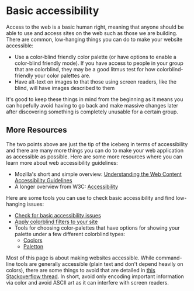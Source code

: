 # Basic accessibility

Access to the web is a basic human right, meaning that anyone should be able to use and access sites on the web such as those we are building. There are common, low-hanging things you can do to make your website accessible:

* Use a color-blind friendly color palette \(or have options to enable a color-blind friendly mode\). If you have access to people in your group that are colorblind, they may be a good litmus test for how colorblind-friendly your color palettes are.
* Have alt-text on images to that those using screen readers, like the blind, will have images described to them

It's good to keep these things in mind from the beginning as it means you can hopefully avoid having to go back and make massive changes later after discovering something is completely unusable for a certain group.

## More Resources

The two points above are just the tip of the iceberg in terms of accessibility and there are many more things you can do to make your web application as accessible as possible. Here are some more resources where you can learn more about web accessibility guidelines:

* Mozilla's short and simple overview: [Understanding the Web Content Accessibility Guidelines](https://developer.mozilla.org/en-US/docs/Web/Accessibility/Understanding_WCAG)
* A longer overview from W3C: [Accessibility](https://www.w3.org/standards/webdesign/accessibility)

Here are some tools you can use to check basic accessibility and find low-hanging issues:

* [Check for basic accessibility issues](https://wave.webaim.org/)
* [Apply colorblind filters to your site](https://www.toptal.com/designers/colorfilter/)
* Tools for choosing color-palettes that have options for showing your palette under a few different colorblind types: 
  * [Coolors](https://coolors.co/)
  * [Paletton](https://paletton.com/)

Most of this page is about making websites accessible. While command-line tools are generally accessible \(plain text and don't depend heavily on colors\), there are some things to avoid that are detailed in [this Stackoverflow thread](https://stackoverflow.com/questions/59945753/what-are-the-accessibility-a11y-guidelines-for-command-line-applications). In short, avoid only encoding important information via color and avoid ASCII art as it can interfere with screen readers. 

